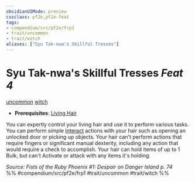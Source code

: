 ```yaml
---
obsidianUIMode: preview
cssclass: pf2e,pf2e-feat
tags:
- compendium/src/pf2e/frp1
- trait/uncommon
- trait/witch
aliases: ["Syu Tak-nwa's Skillful Tresses"]
---
```

# Syu Tak-nwa's Skillful Tresses  *Feat 4*  
[uncommon](uncommon.md "Uncommon Rarity Trait")  [witch](Reference/Rules/Traits/witch-apg.md "Witch Class Trait")  

- **Prerequisites**: [Living Hair](living-hair-apg.md)

You can expertly control your living hair and use it to perform various tasks. You can perform simple [Interact](interact.md) actions with your hair such as opening an unlocked door or picking up objects. Your hair can't perform actions that require fingers or significant manual dexterity, including any action that would require a check to accomplish. Your hair can hold items of up to 1 Bulk, but can't Activate or attack with any items it's holding.

*Source: Fists of the Ruby Phoenix #1: Despair on Danger Island p. 74*  
%% #compendium/src/pf2e/frp1 #trait/uncommon #trait/witch %%